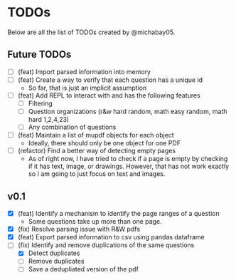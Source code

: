 # TODOs
Below are all the list of TODOs created by @michabay05.

## Future TODOs
- [ ] (feat) Import parsed information into memory
- [ ] (feat) Create a way to verify that each question has a unique id
    - So far, that is just an implicit assumption
- [ ] (feat) Add REPL to interact with and has the following features
    - [ ] Filtering
    - [ ] Question organizations (r&w hard random, math easy random, math hard 1,2,4,23)
    - [ ] Any combination of questions
- [ ] (feat) Maintain a list of mupdf objects for each object
    - Ideally, there should only be one object for one PDF
- [ ] (refactor) Find a better way of detecting empty pages
    - As of right now, I have tried to check if a page is empty by checking if it has text, image, or drawings.
      However, that has not work exactly so I am going to just focus on text and images.

## v0.1
- [x] (feat) Identify a mechanism to identify the page ranges of a question
    - Some questions take up more than one page.
- [x] (fix) Resolve parsing issue with R&W pdfs
- [x] (feat) Export parsed information to csv using pandas dataframe
- [ ] (fix) Identify and remove duplications of the same questions
    - [x] Detect duplicates
    - [ ] Remove duplicates
    - [ ] Save a dedupliated version of the pdf

